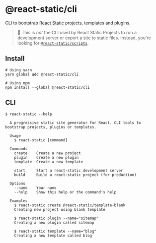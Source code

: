 # @react-static/cli

CLI to bootstrap [React Static][git-react-static] projects, templates and
plugins.

> 🚧 This is _not_ the CLI used by React Static Projects to run a development
> server or export a site to static files. Instead, you're looking for
> [`@react-static/scripts`][git-react-static-scripts].

## Install

```shell
# Using yarn
yarn global add @react-static/cli

# Using npm
npm install --global @react-static/cli
```

## CLI

```
$ react-static --help

  A progressive static site generator for React. CLI tools to bootstrap projects, plugins or templates.

  Usage
    $ react-static [command]

  Commands
    create    Create a new project
    plugin    Create a new plugin
    template  Create a new template

    start     Start a react-static development server
    build     Build a react-static project (for production)

  Options
    --name    Your name
    --help    Show this help or the command's help

  Examples
    $ react-static create @react-static/template-blank
    Creating new project using blank template

    $ react-static plugin --name="sitemap"
    Creating a new plugin called sitemap

    $ react-static template --name="blog"
    Creating a new template called blog
```

[git-react-static]: https://github.com/react-static/react-static
[git-react-static-scripts]: https://github.com/react-static/react-static/tree/master/packages/react-static-scripts
